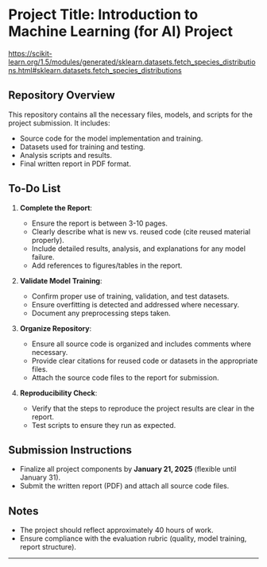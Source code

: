 # Project Title: Introduction to Machine Learning (for AI) Project

https://scikit-learn.org/1.5/modules/generated/sklearn.datasets.fetch_species_distributions.html#sklearn.datasets.fetch_species_distributions

## Repository Overview
This repository contains all the necessary files, models, and scripts for the project submission. It includes:
- Source code for the model implementation and training.
- Datasets used for training and testing.
- Analysis scripts and results.
- Final written report in PDF format.

## To-Do List
1. **Complete the Report**:
   - Ensure the report is between 3-10 pages.
   - Clearly describe what is new vs. reused code (cite reused material properly).
   - Include detailed results, analysis, and explanations for any model failure.
   - Add references to figures/tables in the report.

2. **Validate Model Training**:
   - Confirm proper use of training, validation, and test datasets.
   - Ensure overfitting is detected and addressed where necessary.
   - Document any preprocessing steps taken.

3. **Organize Repository**:
   - Ensure all source code is organized and includes comments where necessary.
   - Provide clear citations for reused code or datasets in the appropriate files.
   - Attach the source code files to the report for submission.

4. **Reproducibility Check**:
   - Verify that the steps to reproduce the project results are clear in the report.
   - Test scripts to ensure they run as expected.

## Submission Instructions
- Finalize all project components by **January 21, 2025** (flexible until January 31).
- Submit the written report (PDF) and attach all source code files.

## Notes
- The project should reflect approximately 40 hours of work.
- Ensure compliance with the evaluation rubric (quality, model training, report structure).

---
